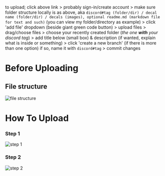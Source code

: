to upload; click above link > probably sign-in/create account > make sure folder structure locally is as above, aka `discord#tag (folder/dir) / decal name (folder/dir) / decals (images), optional readme.md (markdown file for text and such)` (you can view my folder/directory as example) > click 'add file' dropdown (beside giant green code button) > upload files > drag/choose files > choose your recently created folder (*the one **with** your discord tag*) > add title below (small box) & description (if wanted, explain what is inside or something) > click 'create a new branch' (if there is more than one option) if so, name it with `discord#tag` > commit changes

# Before Uploading
## File structure
![file structure](https://user-images.githubusercontent.com/20750227/229126635-27c3d44f-43a0-494e-baf4-71cff622aebf.png)


#

# How To Upload

### Step 1
![step 1](https://user-images.githubusercontent.com/20750227/229121448-d4519e31-4094-44ac-8de0-a5aecf7678ca.png)

### Step 2
![step 2](https://user-images.githubusercontent.com/20750227/229123640-9dc19b90-d22a-4a19-b3cb-b2448ab076c5.png)
